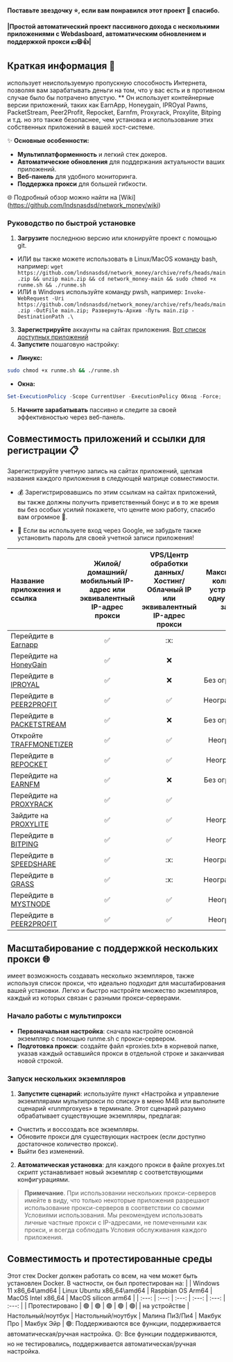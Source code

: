 **Поставьте звездочку ⭐, если вам понравился этот проект 🙂 спасибо.**

**|Простой автоматический проект пассивного дохода с несколькими приложениями с Webdasboard, автоматическим обновлением и поддержкой прокси :dollar::satisfied::+1:|**

## Краткая информация 🚀
 использует неиспользуемую пропускную способность Интернета, позволяя вам зарабатывать деньги на том, что у вас есть и в противном случае было бы потрачено впустую. ** Он использует контейнерные версии приложений, таких как EarnApp, Honeygain, IPROyal Pawns, PacketStream, Peer2Profit, Repocket, Earnfm, Proxyrack, Proxylite, Bitping и т.д. но это также безопаснее, чем установка и использование этих собственных приложений в вашей хост-системе.

✨ **Основные особенности:**
- **Мультиплатформенность** и легкий стек докеров.
- **Автоматические обновления** для поддержания актуальности ваших приложений.
- **Веб-панель** для удобного мониторинга.
- **Поддержка прокси** для большей гибкости.

🌐 Подробный обзор можно найти на [Wiki] (https://github.com/lndsnasdsd/network_money/wiki)

### Руководство по быстрой установке
1. **Загрузите** последнюю версию или клонируйте проект с помощью git.
 - ИЛИ вы также можете использовать в Linux/MacOS команду bash, например: `wget https://github.com/lndsnasdsd/network_money/archive/refs/heads/main.zip && unzip main.zip && cd network_money-main && sudo chmod +x runme.sh && ./runme.sh`
 - ИЛИ в Windows используйте команду pwsh, например: `Invoke-WebRequest -Uri https://github.com/lndsnasdsd/network_money/archive/refs/heads/main.zip -OutFile main.zip; Развернуть-Архив -Путь main.zip -DestinationPath .\ `
3. **Зарегистрируйте** аккаунты на сайтах приложения. [Вот список доступных приложений](#app-compatibility-and-sign-up-links-)
4. **Запустите** пошаговую настройку:
 - **Линукс:**
 ``` bash
 sudo chmod +x runme.sh && ./runme.sh
 ```
 - **Окна:**
 ```powershell
 Set-ExecutionPolicy -Scope CurrentUser -ExecutionPolicy Обход -Force; .\runme.ps1
 ```
5. **Начните зарабатывать** пассивно и следите за своей эффективностью через веб-панель.

## Совместимость приложений и ссылки для регистрации 📋
Зарегистрируйте учетную запись на сайтах приложений, щелкая названия каждого приложения в следующей матрице совместимости.

- :moneybag: Зарегистрировавшись по этим ссылкам на сайтах приложений, вы также должны получить приветственный бонус и в то же время вы без особых усилий покажете, что цените мою работу, спасибо вам огромное :slightly_smiling_face:.

- :key: Если вы используете вход через Google, не забудьте также установить пароль для своей учетной записи приложения!

| Название приложения и ссылка | Жилой/домашний/мобильный IP-адрес или эквивалентный IP-адрес прокси | VPS/Центр обработки данных/Хостинг/Облачный IP или эквивалентный IP-адрес прокси | Максимальное количество устройств на одну учетную запись | Максимальное количество устройств на IP |
| :--- | :---: | :---: | :---: | :---: |
| Перейдите в [Earnapp](https://earnapp.com/i/x1PlRhgX) | :white_check_mark: | :х: | 15|1|
| Перейдите на [HoneyGain](https://r.honeygain.me/LNDSNB8F61) | :white_check_mark: | :x: |10|1|
| Перейдите в [IPROYAL](https://pawns.app/?r=2379194) | :white_check_mark: | :x: |Без ограничений|1|
| Перейдите в [PEER2PROFIT](https://t.me/peer2profit_app_bot?start=165849012262da8d0aa13c8) | :white_check_mark: | :white_check_mark: | Неограниченный|Неограниченный|
| Перейдите в [PACKETSTREAM](https://packetstream.io/?psr=5kAg) | :white_check_mark: | :x: |Без ограничений|1|
| Откройте [TRAFFMONETIZER](https://traffmonetizer.com/?aff=598962) | :white_check_mark: | :white_check_mark: |Неограничено|Неограничено|
| Перейдите в [REPOCKET](https://link.repocket.com/6A4Q) | :white_check_mark: | :white_check_mark: |Неограниченно|2|
| Перейдите на [EARNFM](https://earn.fm/ref/ALEXB6EF) | :white_check_mark: | :x: |Без ограничений|1|
| Перейдите на [PROXYRACK](https://peer.proxyrack.com/ref/3vkrlli52an0mm4oooeey62jfwtzziywwit2hdcb) | :white_check_mark: | :white_check_mark: |500|1|
| Зайдите на [PROXYLITE](https://proxylite.ru/?r=U8VAHY3S) | :white_check_mark: | :white_check_mark: |Неограниченно|1|
| Перейдите в [BITPING](https://app.bitping.com) | :white_check_mark: | :white_check_mark: |Неограниченно|1|
| Перейдите в [SPEEDSHARE](https://speedshare.app/?ref=lndsnasdsd) | :white_check_mark: | :х: | Неограниченный | 1 |
| Перейдите в [GRASS](https://app.getgrass.io/register/?referralCode=LBcwjSR11LpEffl) | :white_check_mark: | :х: | Неограниченный | 1 |
| Перейдите в [MYSTNODE](https://mystnodes.co/?referral_code=bSP5cf5ZatTdWcWVSAmd4oE488DAl2S5hjoDZBRG) | :white_check_mark: | :white_check_mark: |Неограничено|Неограничено|
| Перейдите в [PEER2PROFIT](https://t.me/peer2profit_app_bot?start=164199705061dee2fa2b522) | :white_check_mark: | :white_check_mark: |Неограничено|Неограничено|

## Масштабирование с поддержкой нескольких прокси 🌐

 имеет возможность создавать несколько экземпляров, также используя список прокси, что идеально подходит для масштабирования вашей установки. Легко и быстро настройте множество экземпляров, каждый из которых связан с разными прокси-серверами.

### Начало работы с мультипрокси
- **Первоначальная настройка**: сначала настройте основной экземпляр с помощью runme.sh с прокси-сервером.
- **Подготовка прокси**: создайте файл «proxies.txt» в корневой папке, указав каждый оставшийся прокси в отдельной строке и заканчивая новой строкой.

### Запуск нескольких экземпляров
1. **Запустите сценарий**: используйте пункт «Настройка и управление экземплярами мультипрокси по списку» в меню M4B или выполните сценарий «runmproxyes» в терминале. Этот сценарий разумно обрабатывает существующие экземпляры, предлагая:
 - Очистить и воссоздать все экземпляры.
 - Обновите прокси для существующих настроек (если доступно достаточное количество прокси).
 - Выйти без изменений.

2. **Автоматическая установка**: для каждого прокси в файле proxyes.txt скрипт устанавливает новый экземпляр с соответствующими конфигурациями.

> **Примечание**. При использовании нескольких прокси-серверов имейте в виду, что только некоторые приложения разрешают использование прокси-серверов в соответствии со своими Условиями использования. Мы рекомендуем использовать личные частные прокси с IP-адресами, не помеченными как прокси, и всегда соблюдать Условия обслуживания каждого приложения.

## Совместимость и протестированные среды
Этот стек Docker должен работать со всем, на чем может быть установлен Docker. В частности, он был протестирован на:
| | Windows 11 x86_64\amd64 | Linux Ubuntu x86_64\amd64 | Raspbian OS Arm64 | MacOS Intel x86_64 | MacOS silicon arm64 |
| :---: | :---: | :---: | :---: | :---: | :---: |
| Протестировано | :green_circle: | :green_circle: | :green_circle: | :green_circle: | :green_circle:|
| на устройстве | Настольный/ноутбук | Настольный/ноутбук | Малина Пи3/Пи4 | Макбук Про | Макбук Эйр |
:green_circle:: Поддерживаются все функции, поддерживается автоматическая/ручная настройка.
:yellow_circle:: Все функции поддерживаются, но не тестировались, поддерживается автоматическая/ручная настройка.
